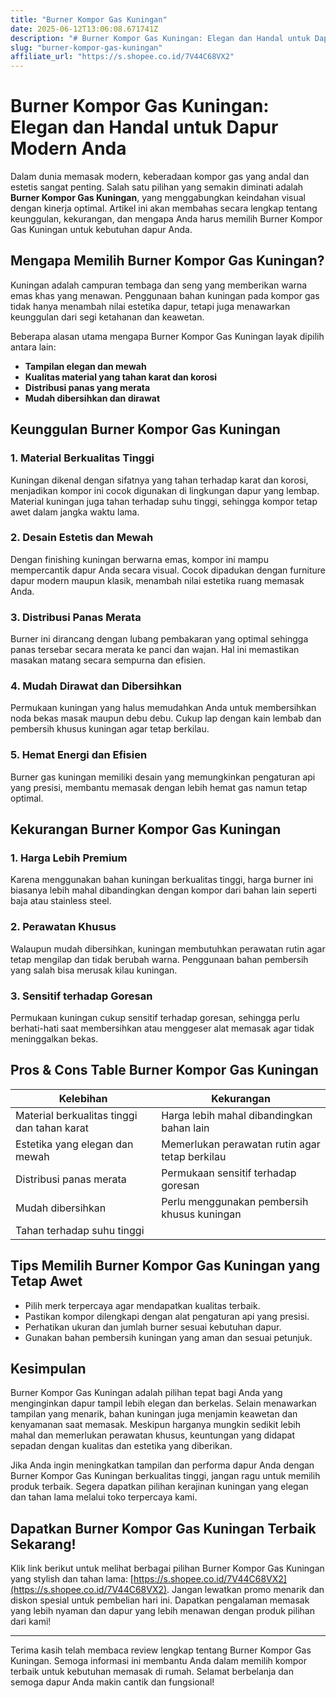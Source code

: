 ```yaml
---
title: "Burner Kompor Gas Kuningan"
date: 2025-06-12T13:06:08.671741Z
description: "# Burner Kompor Gas Kuningan: Elegan dan Handal untuk Dapur Modern Anda..."
slug: "burner-kompor-gas-kuningan"
affiliate_url: "https://s.shopee.co.id/7V44C68VX2"
---
```

# Burner Kompor Gas Kuningan: Elegan dan Handal untuk Dapur Modern Anda

Dalam dunia memasak modern, keberadaan kompor gas yang andal dan estetis sangat penting. Salah satu pilihan yang semakin diminati adalah **Burner Kompor Gas Kuningan**, yang menggabungkan keindahan visual dengan kinerja optimal. Artikel ini akan membahas secara lengkap tentang keunggulan, kekurangan, dan mengapa Anda harus memilih Burner Kompor Gas Kuningan untuk kebutuhan dapur Anda.

## Mengapa Memilih Burner Kompor Gas Kuningan?

Kuningan adalah campuran tembaga dan seng yang memberikan warna emas khas yang menawan. Penggunaan bahan kuningan pada kompor gas tidak hanya menambah nilai estetika dapur, tetapi juga menawarkan keunggulan dari segi ketahanan dan keawetan.

Beberapa alasan utama mengapa Burner Kompor Gas Kuningan layak dipilih antara lain:

- **Tampilan elegan dan mewah**  
- **Kualitas material yang tahan karat dan korosi**  
- **Distribusi panas yang merata**  
- **Mudah dibersihkan dan dirawat**  

## Keunggulan Burner Kompor Gas Kuningan

### 1. Material Berkualitas Tinggi

Kuningan dikenal dengan sifatnya yang tahan terhadap karat dan korosi, menjadikan kompor ini cocok digunakan di lingkungan dapur yang lembap. Material kuningan juga tahan terhadap suhu tinggi, sehingga kompor tetap awet dalam jangka waktu lama.

### 2. Desain Estetis dan Mewah

Dengan finishing kuningan berwarna emas, kompor ini mampu mempercantik dapur Anda secara visual. Cocok dipadukan dengan furniture dapur modern maupun klasik, menambah nilai estetika ruang memasak Anda.

### 3. Distribusi Panas Merata

Burner ini dirancang dengan lubang pembakaran yang optimal sehingga panas tersebar secara merata ke panci dan wajan. Hal ini memastikan masakan matang secara sempurna dan efisien.

### 4. Mudah Dirawat dan Dibersihkan

Permukaan kuningan yang halus memudahkan Anda untuk membersihkan noda bekas masak maupun debu debu. Cukup lap dengan kain lembab dan pembersih khusus kuningan agar tetap berkilau.

### 5. Hemat Energi dan Efisien

Burner gas kuningan memiliki desain yang memungkinkan pengaturan api yang presisi, membantu memasak dengan lebih hemat gas namun tetap optimal.

## Kekurangan Burner Kompor Gas Kuningan

### 1. Harga Lebih Premium

Karena menggunakan bahan kuningan berkualitas tinggi, harga burner ini biasanya lebih mahal dibandingkan dengan kompor dari bahan lain seperti baja atau stainless steel.

### 2. Perawatan Khusus

Walaupun mudah dibersihkan, kuningan membutuhkan perawatan rutin agar tetap mengilap dan tidak berubah warna. Penggunaan bahan pembersih yang salah bisa merusak kilau kuningan.

### 3. Sensitif terhadap Goresan

Permukaan kuningan cukup sensitif terhadap goresan, sehingga perlu berhati-hati saat membersihkan atau menggeser alat memasak agar tidak meninggalkan bekas. 

## Pros & Cons Table Burner Kompor Gas Kuningan

| **Kelebihan**                               | **Kekurangan**                                       |
|----------------------------------------------|------------------------------------------------------|
| Material berkualitas tinggi dan tahan karat| Harga lebih mahal dibandingkan bahan lain          |
| Estetika yang elegan dan mewah             | Memerlukan perawatan rutin agar tetap berkilau    |
| Distribusi panas merata                     | Permukaan sensitif terhadap goresan               |
| Mudah dibersihkan                          | Perlu menggunakan pembersih khusus kuningan       |
| Tahan terhadap suhu tinggi                  |                                                                           |

## Tips Memilih Burner Kompor Gas Kuningan yang Tetap Awet

- Pilih merk terpercaya agar mendapatkan kualitas terbaik.
- Pastikan kompor dilengkapi dengan alat pengaturan api yang presisi.
- Perhatikan ukuran dan jumlah burner sesuai kebutuhan dapur.
- Gunakan bahan pembersih kuningan yang aman dan sesuai petunjuk.

## Kesimpulan

Burner Kompor Gas Kuningan adalah pilihan tepat bagi Anda yang menginginkan dapur tampil lebih elegan dan berkelas. Selain menawarkan tampilan yang menarik, bahan kuningan juga menjamin keawetan dan kenyamanan saat memasak. Meskipun harganya mungkin sedikit lebih mahal dan memerlukan perawatan khusus, keuntungan yang didapat sepadan dengan kualitas dan estetika yang diberikan.

Jika Anda ingin meningkatkan tampilan dan performa dapur Anda dengan Burner Kompor Gas Kuningan berkualitas tinggi, jangan ragu untuk memilih produk terbaik. Segera dapatkan pilihan kerajinan kuningan yang elegan dan tahan lama melalui toko terpercaya kami.

## Dapatkan Burner Kompor Gas Kuningan Terbaik Sekarang!

Klik link berikut untuk melihat berbagai pilihan Burner Kompor Gas Kuningan yang stylish dan tahan lama: [https://s.shopee.co.id/7V44C68VX2](https://s.shopee.co.id/7V44C68VX2). Jangan lewatkan promo menarik dan diskon spesial untuk pembelian hari ini. Dapatkan pengalaman memasak yang lebih nyaman dan dapur yang lebih menawan dengan produk pilihan dari kami!

---

Terima kasih telah membaca review lengkap tentang Burner Kompor Gas Kuningan. Semoga informasi ini membantu Anda dalam memilih kompor terbaik untuk kebutuhan memasak di rumah. Selamat berbelanja dan semoga dapur Anda makin cantik dan fungsional!